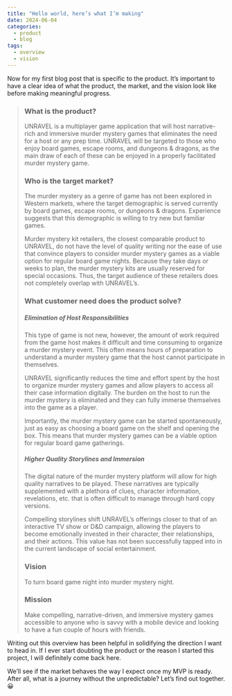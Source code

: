```yaml
---
title: "Hello world, here’s what I’m making"
date: 2024-06-04
categories:
  - product
  - blog
tags:
  - overview
  - vision
---
```


Now for my first blog post that is specific to the product. It’s important to have a clear idea of what the product, the market, and the vision look like before making meaningful progress. 

><h3>What is the product?</h3>
>
>UNRAVEL is a multiplayer game application that will host narrative-rich and immersive murder mystery games that eliminates the need for a host or any prep time. UNRAVEL will be targeted to those who enjoy board games, escape rooms, and dungeons & dragons, as the main draw of each of these can be enjoyed in a properly facilitated murder mystery game.
>
><h3>Who is the target market?</h3>
>
>The murder mystery as a genre of game has not been explored in Western markets, where the target demographic is served currently by board games, escape rooms, or dungeons & dragons. Experience suggests that this demographic is willing to try new but familiar games.
>
>Murder mystery kit retailers, the closest comparable product to UNRAVEL, do not have the level of quality writing nor the ease of use that convince players to consider murder mystery games as a viable option for regular board game nights. Because they take days or weeks to plan, the murder mystery kits are usually reserved for special occasions. Thus, the target audience of these retailers does not completely overlap with UNRAVEL’s.
>
><h3>What customer need does the product solve?</h3>
>
><h5>Elimination of Host Responsibilities</h5>
>
>This type of game is not new, however, the amount of work required from the game host makes it difficult and time consuming to organize a murder mystery event. This often means hours of preparation to understand a murder mystery game that the host cannot participate in themselves. 
>
>UNRAVEL significantly reduces the time and effort spent by the host to organize murder mystery games and allow players to access all their case information digitally. The burden on the host to run the murder mystery is eliminated and they can fully immerse themselves into the game as a player. 
>
>Importantly, the murder mystery game can be started spontaneously, just as easy as choosing a board game on the shelf and opening the box. This means that murder mystery games can be a viable option for regular board game gatherings.
>
><h5>Higher Quality Storylines and Immersion</h5>
>
>The digital nature of the murder mystery platform will allow for high quality narratives to be played. These narratives are typically supplemented with a plethora of clues, character information, revelations, etc. that is often difficult to manage through hard copy versions. 
>
>Compelling storylines shift UNRAVEL’s offerings closer to that of an interactive TV show or D&D campaign, allowing the players to become emotionally invested in their character, their relationships, and their actions. This value has not been successfully tapped into in the current landscape of social entertainment. 
>
><h3>Vision</h3> 
>To turn board game night into murder mystery night.
>
><h3>Mission</h3> 
>Make compelling, narrative-driven, and immersive mystery games accessible to anyone who is savvy with a mobile device and looking to have a fun couple of hours with friends.

Writing out this overview has been helpful in solidifying the direction I want to head in. If I ever start doubting the product or the reason I started this project, I will definitely come back here. 

We’ll see if the market behaves the way I expect once my MVP is ready. After all, what is a journey without the unpredictable? Let’s find out together. 😀
